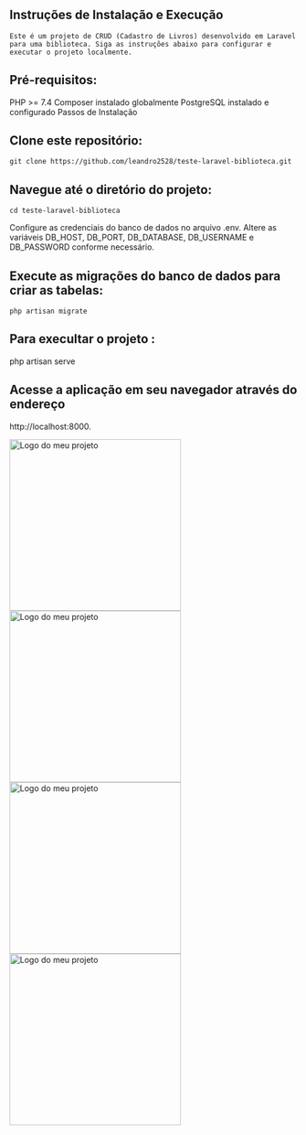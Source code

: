 ## Instruções de Instalação e Execução
` Este é um projeto de CRUD (Cadastro de Livros) desenvolvido em Laravel para uma biblioteca. Siga as instruções abaixo para configurar e executar o projeto localmente. `

## Pré-requisitos:
PHP >= 7.4
Composer instalado globalmente
PostgreSQL instalado e configurado
Passos de Instalação

## Clone este repositório:
    git clone https://github.com/leandro2528/teste-laravel-biblioteca.git

## Navegue até o diretório do projeto:
    cd teste-laravel-biblioteca


Configure as credenciais do banco de dados no arquivo .env. Altere as variáveis ​​DB_HOST, DB_PORT, DB_DATABASE, DB_USERNAME e DB_PASSWORD conforme necessário.

## Execute as migrações do banco de dados para criar as tabelas:
    php artisan migrate


## Para execultar o projeto :
php artisan serve

## Acesse a aplicação em seu navegador através do endereço 
http://localhost:8000.



<img src="https://i.ibb.co/PhLHgDY/foto000.png" alt="Logo do meu projeto" width="300">
<img src="https://i.ibb.co/WDrWCc5/foto01.png" alt="Logo do meu projeto" width="300">
<img src="https://i.ibb.co/X72VzRy/foto-2.png" alt="Logo do meu projeto" width="300">
<img src="(https://i.ibb.co/wMwch0h/foto-3.png" alt="Logo do meu projeto" width="300">
